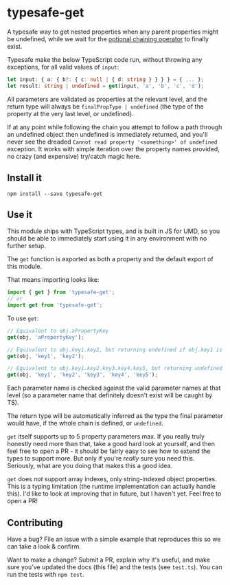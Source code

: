 # typesafe-get

A typesafe way to get nested properties when any parent properties might be undefined, while we wait for the [optional chaining operator](https://tc39.github.io/proposal-optional-chaining/) to finally exist.

Typesafe make the below TypeScript code run, without throwing any exceptions, for all valid values of `input`:

```ts
let input: { a: { b?: { c: null | { d: string } } } } = { ... };
let result: string | undefined = get(input, 'a', 'b', 'c', 'd');
```

All parameters are validated as properties at the relevant level, and
the return type will always be `finalPropType | undefined` (the type of the property
at the very last level, or undefined).

If at any point while following the chain you attempt to follow a path through an
undefined object then undefined is immediately returned, and you'll never see the dreaded
`Cannot read property '<something>' of undefined` exception. It works with simple iteration
over the property names provided, no crazy (and expensive) try/catch magic here.

## Install it

```
npm install --save typesafe-get
```

## Use it

This module ships with TypeScript types, and is built in JS for UMD, so you should
be able to immediately start using it in any environment with no further setup.

The `get` function is exported as both a property and the default export of this module.

That means importing looks like:

```ts
import { get } from 'typesafe-get';
// or
import get from 'typesafe-get';
```

To use `get`:

```ts
// Equivalent to obj.aPropertyKey
get(obj, 'aPropertyKey');

// Equivalent to obj.key1.key2, but returning undefined if obj.key1 is undefined:
get(obj, 'key1', 'key2');

// Equivalent to obj.key1.key2.key3.key4.key5, but returning undefined if any step en route is undefined:
get(obj, 'key1', 'key2', 'key3', 'key4', 'key5');
```

Each parameter name is checked against the valid parameter names at that level (so a parameter
name that definitely doesn't exist will be caught by TS).

The return type will be automatically inferred as the type the final parameter would have,
if the whole chain is defined, or `undefined`.

`get` itself supports up to 5 property parameters max. If you really truly honestly need more than that,
take a good hard look at yourself, and then feel free to open a PR - it should be fairly easy to see
how to extend the types to support more. But only if you're _really_ sure you need this. Seriously,
what are you doing that makes this a good idea.

`get` does _not_ support array indexes, only string-indexed object properties. This is a
typing limitation (the runtime implementation can actually handle this). I'd like to look at improving that
in future, but I haven't yet. Feel free to open a PR!

## Contributing

Have a bug? File an issue with a simple example that reproduces this so we can take a look & confirm.

Want to make a change? Submit a PR, explain why it's useful, and make sure you've updated the docs
(this file) and the tests (see `test.ts`). You can run the tests with `npm test`.
